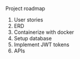 Project roadmap
1. User stories
2. ERD
3. Containerize with docker
4. Setup database
5. Implement JWT tokens
6. APIs